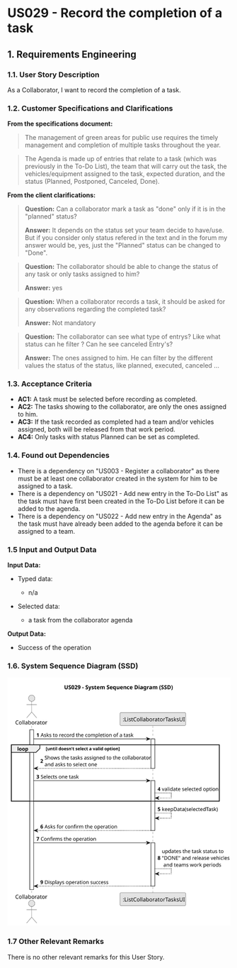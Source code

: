 # US029 - Record the completion of a task

## 1. Requirements Engineering

### 1.1. User Story Description

As a Collaborator, I want to record the completion of a task.

### 1.2. Customer Specifications and Clarifications

**From the specifications document:**

>	The management of green areas for public use requires the timely management and completion of multiple tasks throughout the year.

>	The Agenda is made
up of entries that relate to a task (which was previously in the To-Do List),
the team that will carry out the task, the vehicles/equipment assigned to
the task, expected duration, and the status (Planned, Postponed, Canceled,
Done).


**From the client clarifications:**

> **Question:** Can a collaborator mark a task as "done" only if it is in the "planned" status?
>
> **Answer:** It depends on the status set your team decide to have/use. But if you consider only status refered in the text and in the forum my answer would be, yes, just the "Planned" status can be changed to "Done".

> **Question:** The collaborator should be able to change the status of any task or only tasks assigned to him?
>
> **Answer:** yes

> **Question:** When a collaborator records a task, it should be asked for any observations regarding the completed task?
>
> **Answer:** Not mandatory

> **Question:** The collaborator can see what type of entrys? Like what status can he filter ? Can he see canceled Entry's?
>
> **Answer:** The ones assigned to him.
He can filter by the different values the status of the status, like planned, executed, canceled ...

### 1.3. Acceptance Criteria

* **AC1:** A task must be selected before recording as completed.
* **AC2:** The tasks showing to the collaborator, are only the ones assigned to him.
* **AC3:** If the task recorded as completed had a team and/or vehicles assigned, both will be released from that work period.
* **AC4:** Only tasks with status Planned can be set as completed.

### 1.4. Found out Dependencies

* There is a dependency on "US003 - Register a collaborator" as there must be at least one collaborator created in the system for him to be assigned to a task.
* There is a dependency on "US021 - Add new entry in the To-Do List" as the task must have first been created in the To-Do List before it can be added to the agenda.
* There is a dependency on "US022 - Add new entry in the Agenda" as the task must have already been added to the agenda before it can be assigned to a team.


### 1.5 Input and Output Data

**Input Data:**

* Typed data:
  * n/a

* Selected data:
  * a task from the collaborator agenda

**Output Data:**

* Success of the operation

### 1.6. System Sequence Diagram (SSD)

![System Sequence Diagram](svg/us029-system-sequence-diagram.svg)


### 1.7 Other Relevant Remarks

There is no other relevant remarks for this User Story.